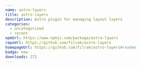 ```yaml
---
name: astro-layers
title: astro-layers
description: Astro plugin for managing layout layers
categories:
  - uncategorized
  - recent
npmUrl: https://www.npmjs.com/package/astro-layers
repoUrl: https://github.com/filrak/astro-layers
homepageUrl: https://github.com/filrak/astro-layers#readme
badge: new
downloads: 271
---
```

